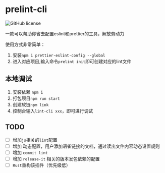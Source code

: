 # prelint-cli

 

![GitHub license](https://img.shields.io/badge/license-MIT-blue.svg)

 

 <!-- [![build status](https://github.com/liuqh0609/lint-cli/actions/workflows/ci.yml/badge.svg?branch=master)](https://github.com/liuqh0609/lint-cli/actions) -->

一款可以帮助你省去配置eslint和prettier的工具，解放劳动力


使用方式非常简单：
1. 安装`npm i prettier-eslint-config --global`
2. 进入对应项目,输入命令`prelint init`即可创建对应的lint文件


## 本地调试

1. 安装依赖 `npm i `
2. 打包项目`npm run start`
3. 创建软链`npm link`
4. 控制台输入`lint-cli xxx`，即可进行调试

## TODO

* [ ] 增加`js`相关的`lint`配置
* [ ] 增加 动态配置，用户添加语雀链接的文档，通过读出文件内容动态设置规则
* [ ] 增加 `commit lint`
* [ ] 增加 `release-it` 相关的版本发包依赖的配置
* [ ] `Rust`重构该插件（优先级低）
